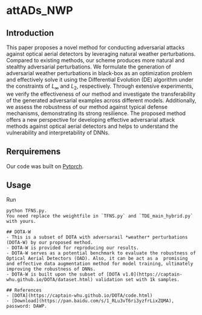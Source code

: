 # attADs_NWP

## Introduction
This paper proposes a novel method for conducting adversarial attacks against optical aerial detectors by leveraging natural weather perturbations. Compared to existing methods, our scheme produces more natural and stealthy adversarial perturbations. We formulate the generation of adversarial weather perturbations in black-box as an optimization problem and effectively solve it using the Differential Evolution (DE) algorithm under the constraints of $L_{\infty}$ and $L_2$, respectively. Through extensive experiments, we verify the effectiveness of our method and investigate the transferability of the generated adversarial examples across different models. Additionally, we assess the robustness of our method against typical defense mechanisms, demonstrating its strong resilience. The proposed method offers a new perspective for developing effective adversarial attack methods against optical aerial detectors and helps to understand the vulnerability and interpretability of DNNs.

## Rerquiremens
Our code was built on [Pytorch](https://pytorch.org/).

## Usage
Run
```
python TFNS.py.
You need replace the weightfile in `TFNS.py` and `TDE_main_hybrid.py` with yours. 

## DOTA-W
- This is a subset of DOTA with adversarail *weather* perturbations (DOTA-W) by our proposed method.
- DOTA-W is provided for reproducing our results.
- DOTA-W serves as a potential benchmark to evaluate the robustness of Optical Aerial Detectors (OAD). Also, it can be act as a  promising and effective data augmentation method for model training, ultimately improving the robustness of DNNs.
- DOTA-W is built upon the subset of [DOTA v1.0](https://captain-whu.github.io/DOTA/dataset.html) validation set with 1k samples.

## References
- [DOTA](https://captain-whu.github.io/DOTA/code.html)
- [Download](https://pan.baidu.com/s/1_RLu3vT6ri3yzfrLixZQMA), password: DAWP.
